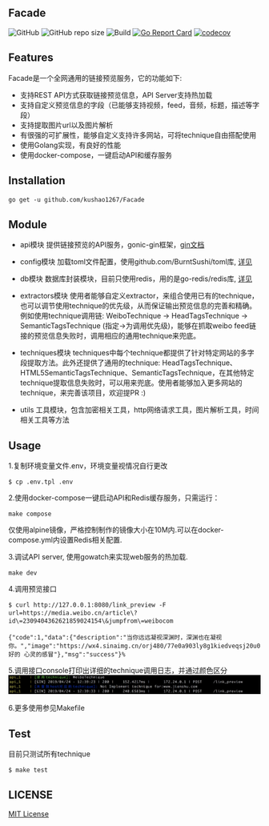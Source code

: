 ## Facade
![GitHub](https://img.shields.io/github/license/kushao1267/facade.svg)
![GitHub repo size](https://img.shields.io/github/repo-size/kushao1267/facade.svg)
![Build](https://travis-ci.org/kushao1267/Facade.svg?branch=master)
[![Go Report Card](https://goreportcard.com/badge/github.com/kushao1267/Facade)](https://goreportcard.com/report/github.com/kushao1267/Facade)
[![codecov](https://codecov.io/gh/kushao1267/Facade/branch/master/graph/badge.svg)](https://codecov.io/gh/kushao1267/Facade)


## Features

Facade是一个全网通用的链接预览服务，它的功能如下:

* 支持REST API方式获取链接预览信息，API Server支持热加载
* 支持自定义预览信息的字段（已能够支持视频，feed，音频，标题，描述等字段）
* 支持提取图片url以及图片解析
* 有很强的可扩展性，能够自定义支持许多网站，可将technique自由搭配使用
* 使用Golang实现，有良好的性能
* 使用docker-compose，一键启动API和缓存服务


## Installation

```
go get -u github.com/kushao1267/Facade
```


## Module

* api模块
提供链接预览的API服务，gonic-gin框架，[gin文档](https://gin-gonic.com/docs/)

* config模块
加载toml文件配置，使用github.com/BurntSushi/toml库, [详见](https://github.com/BurntSushi/toml)

* db模块
数据库封装模块，目前只使用redis，用的是go-redis/redis库, [详见](https://github.com/go-redis/redis)

* extractors模块
使用者能够自定义extractor，来组合使用已有的technique，也可以调节使用technique的优先级，从而保证输出预览信息的完善和精确。例如使用technique调用链: WeiboTechnique -> HeadTagsTechnique -> SemanticTagsTechnique (指定->为调用优先级)，能够在抓取weibo feed链接的预览信息失败时，调用相应的通用technique来兜底。

* techniques模块
techniques中每个technique都提供了针对特定网站的多字段提取方法。此外还提供了通用的technique: HeadTagsTechnique、HTML5SemanticTagsTechnique、SemanticTagsTechnique，在其他特定technique提取信息失败时，可以用来兜底。使用者能够加入更多网站的technique，来完善该项目，欢迎提PR :)

* utils
工具模块，包含加密相关工具，http网络请求工具，图片解析工具，时间相关工具等方法


## Usage

1.复制环境变量文件.env，环境变量视情况自行更改
```
$ cp .env.tpl .env
```

2.使用docker-compose一键启动API和Redis缓存服务，只需运行：
```
make compose
```
仅使用alpine镜像，严格控制制作的镜像大小在10M内.可以在docker-compose.yml内设置Redis相关配置.

3.调试API server, 使用gowatch来实现web服务的热加载.
```
make dev
```

4.调用预览接口
```
$ curl http://127.0.0.1:8080/link_preview -F url=https://media.weibo.cn/article\?id\=2309404362621859024154\&jumpfrom\=weibocom

{"code":1,"data":{"description":"当你远远凝视深渊时，深渊也在凝视你。","image":"https://wx4.sinaimg.cn/orj480/77e0a903ly8g1kiedveqsj20u00u0787.jpg","title":"会好的 心灵的感冒"},"msg":"success"}%
```

5.调用接口console打印出详细的technique调用日志，并通过颜色区分
![api-log](https://github.com/kushao1267/Facade/blob/master/gin_api_log.jpg)

6.更多使用参见Makefile


## Test
目前只测试所有technique
```
$ make test
```


## LICENSE
[MIT License](https://github.com/kushao1267/facade/blob/master/LICENSE)

